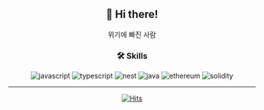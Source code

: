 <div align=center> 
  
## 👋 Hi there!

위기에 빠진 사람
  

### 🛠 Skills

![javascript](https://img.shields.io/badge/Javascript-F7DF1E?style=flat-square&logo=Javascript&logoColor=black)
![typescript](https://img.shields.io/badge/Typescript-3178C6?style=flat-square&logo=Typescript&logoColor=white)
![nest](https://img.shields.io/badge/NestJS-E0234E?style=flat-square&logo=NestJS&logoColor=white)
![java](https://img.shields.io/badge/SpringBoot-6DB33F?style=flat-square&logo=SpringBoot&logoColor=white)
![ethereum](https://img.shields.io/badge/Ethereum-3C3C3D?style=flat-square&logo=Ethereum&logoColor=white)
![solidity](https://img.shields.io/badge/Solidity-363636?style=flat-square&logo=Solidity&logoColor=white)


<!--
---
[![fetch's GitHub stats](https://github-readme-stats.vercel.app/api?username=ch-4ml&show_icons=true&theme=tokyonight)](https://github.com/anuraghazra/github-readme-stats)|[![Top Langs](https://github-readme-stats.vercel.app/api/top-langs/?username=ch-4ml&layout=compact&theme=tokyonight)](https://github.com/ch-4ml/github-readme-stats)
:-:|:-:

[![Solved.ac 프로필](http://mazassumnida.wtf/api/v2/generate_badge?boj=fetch)](https://solved.ac/fetch)|![mazandi profile](http://mazandi.herokuapp.com/api?handle=fetch&theme=warm)
:-:|:-:
-->
---


[![Hits](https://hits.seeyoufarm.com/api/count/incr/badge.svg?url=https%3A%2F%2Fgithub.com%2Fch-4ml&count_bg=%23C5F1FF&title_bg=%23DADADA&icon=&icon_color=%23E7E7E7&title=hits&edge_flat=false)](https://hits.seeyoufarm.com)

</div>
<!--
**ch-4ml/ch-4ml** is a ✨ _special_ ✨ repository because its `README.md` (this file) appears on your GitHub profile.

Here are some ideas to get you started:

- 🔭 I’m currently working on ...
- 🌱 I’m currently learning ...
- 👯 I’m looking to collaborate on ...
- 🤔 I’m looking for help with ...
- 💬 Ask me about ...
- 📫 How to reach me: ...
- 😄 Pronouns: ...
- ⚡ Fun fact: ...
-->

